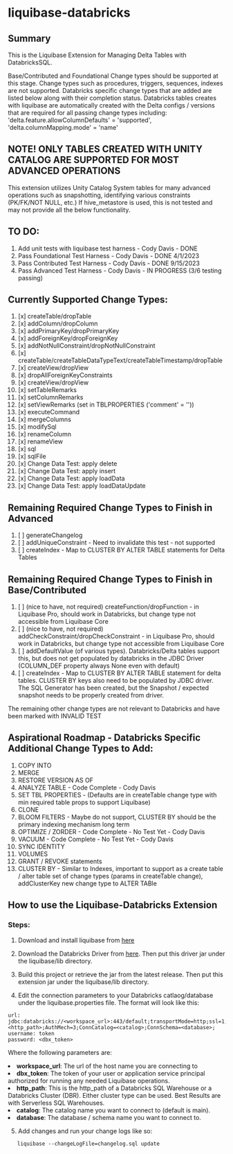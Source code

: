 # liquibase-databricks


## Summary 
This is the Liquibase Extension for Managing Delta Tables with DatabricksSQL. 

Base/Contributed and Foundational Change types should be supported at this stage. Change types such as procedures, triggers, sequences, indexes are not supported. 
Databricks specific change types that are added are listed below along with their completion status. 
Databricks tables creates with liquibase are automatically created with the Delta configs / versions that are required for all passing change types including: 'delta.feature.allowColumnDefaults' = 'supported', 'delta.columnMapping.mode' = 'name'


## NOTE! ONLY TABLES CREATED WITH UNITY CATALOG ARE SUPPORTED FOR MOST ADVANCED OPERATIONS
This extension utilizes Unity Catalog System tables for many advanced operations such as snapshotting, identifying various constraints (PK/FK/NOT NULL, etc.)
If hive_metastore is used, this is not tested and may not provide all the below functionality.


## TO DO: 

1. Add unit tests with liquibase test harness - Cody Davis - DONE
2. Pass Foundational Test Harness - Cody Davis - DONE 4/1/2023
3. Pass Contributed Test Harness - Cody Davis - DONE 9/15/2023
4. Pass Advanced Test Harness - Cody Davis - IN PROGRESS (3/6 testing passing)


## Currently Supported Change Types:
1. [x] createTable/dropTable 
2. [x] addColumn/dropColumn
3. [x] addPrimaryKey/dropPrimaryKey
4. [x] addForeignKey/dropForeignKey
5. [x] addNotNullConstraint/dropNotNullConstraint
6. [x] createTable/createTableDataTypeText/createTableTimestamp/dropTable
7. [x] createView/dropView
8. [x] dropAllForeignKeyConstraints
9. [x] createView/dropView
10. [x] setTableRemarks
11. [x] setColumnRemarks
12. [x] setViewRemarks (set in TBLPROPERTIES ('comment' = '<comment>'))
13. [x] executeCommand
14. [x] mergeColumns
15. [x] modifySql
16. [x] renameColumn
17. [x] renameView
18. [x] sql
19. [x] sqlFile
20. [x] Change Data Test: apply delete
21. [x] Change Data Test: apply insert
22. [x] Change Data Test: apply loadData
23. [x] Change Data Test: apply loadDataUpdate


## Remaining Required Change Types to Finish in Advanced
1. [ ] generateChangelog
2. [ ] addUniqueConstraint - Need to invalidate this test - not supported
3. [ ] createIndex - Map to CLUSTER BY ALTER TABLE statements for Delta Tables

## Remaining Required Change Types to Finish in Base/Contributed
1. [ ] (nice to have, not required) createFunction/dropFunction - in Liquibase Pro, should work in Databricks, but change type not accessible from Liquibase Core
2. [ ] (nice to have, not required) addCheckConstraint/dropCheckConstraint - in Liquibase Pro, should work in Databricks, but change type not accessible from Liquibase Core
3. [ ] addDefaultValue (of various types). Databricks/Delta tables support this, but does not get populated by databricks in the JDBC Driver (COLUMN_DEF property always None even with default)
4. [ ] createIndex - Map to CLUSTER BY ALTER TABLE statement for delta tables. CLUSTER BY keys also need to be populated by JDBC driver. The SQL Generator has been created, but the Snapshot / expected snapshot needs to be properly created from driver.

The remaining other change types are not relevant to Databricks and have been marked with INVALID TEST


## Aspirational Roadmap - Databricks Specific Additional Change Types to Add: 

1. COPY INTO
2. MERGE
3. RESTORE VERSION AS OF
4. ANALYZE TABLE - Code Complete - Cody Davis
5. SET TBL PROPERTIES - (Defaults are in createTable change type with min required table props to support Liquibase)
6. CLONE
7. BLOOM FILTERS - Maybe do not support, CLUSTER BY should be the primary indexing mechanism long term
8. OPTIMIZE / ZORDER - Code Complete - No Test Yet - Cody Davis
9. VACUUM - Code Complete - No Test Yet - Cody Davis
10. SYNC IDENTITY
11. VOLUMES
12. GRANT / REVOKE statements
13. CLUSTER BY - Similar to Indexes, important to support as a create table / alter table set of change types (params in createTable change), addClusterKey new change type to ALTER TABle



## How to use the Liquibase-Databricks Extension

### Steps: 

1. Download and install liquibase from [here](https://docs.liquibase.com/start/install/home.html)

2. Download the Databricks Driver from [here](https://www.databricks.com/spark/jdbc-drivers-download). 
Then put this driver jar under the liquibase/lib directory. 

3. Build this project or retrieve the jar from the latest release. 
Then put this extension jar under the liquibase/lib directory. 

4. Edit the connection parameters to your Databricks catlaog/database under the liquibase.properties file. The format will look like this:

```
url: jdbc:databricks://<workspace_url>:443/default;transportMode=http;ssl=1;httpPath=<http_path>;AuthMech=3;ConnCatalog=<catalog>;ConnSchema=<database>; 
username: token
password: <dbx_token>
```

Where the following parameters are: 
<li> <b>workspace_url</b>: The url of the host name you are connecting to</li>
<li> <b>dbx_token</b>: The token of your user or application service principal authorized for running any needed Liquibase operations.</li>
<li> <b>http_path</b>: This is the http_path of a Databricks SQL Warehouse or a Databricks Cluster (DBR). Either cluster type can be used. Best Results are with Serverless SQL Warehouses. </li>
<li> <b>catalog</b>: The catalog name you want to connect to (default is main). </li>
<li> <b>database</b>: The database / schema name you want to connect to. </li>



5. Add changes and run your change logs like so:
```
   liquibase --changeLogFile=changelog.sql update
```

